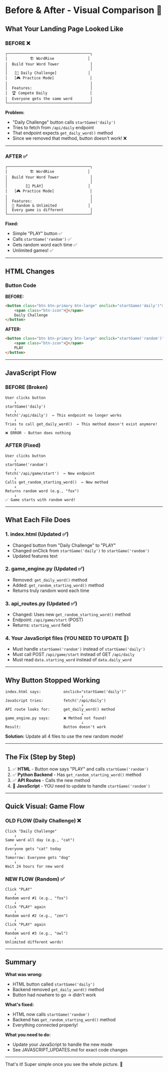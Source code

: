 # Before & After - Visual Comparison 👀

## What Your Landing Page Looked Like

### BEFORE ❌
```
┌─────────────────────────────────────┐
│          🏗️ WordRise               │
│  Build Your Word Tower              │
│                                     │
│   [📅 Daily Challenge]              │
│   [🎮 Practice Mode]                │
│                                     │
│  Features:                          │
│  🏆 Compete Daily                   │
│  Everyone gets the same word        │
└─────────────────────────────────────┘
```

**Problem:** 
- "Daily Challenge" button calls `startGame('daily')`
- Tries to fetch from `/api/daily` endpoint
- That endpoint expects `get_daily_word()` method
- Since we removed that method, button doesn't work! ❌

---

### AFTER ✅
```
┌─────────────────────────────────────┐
│          🏗️ WordRise               │
│  Build Your Word Tower              │
│                                     │
│        [🎲 PLAY]                    │
│   [🎮 Practice Mode]                │
│                                     │
│  Features:                          │
│  🎲 Random & Unlimited              │
│  Every game is different            │
└─────────────────────────────────────┘
```

**Fixed:** 
- Simple "PLAY" button ✅
- Calls `startGame('random')` ✅
- Gets random word each time ✅
- Unlimited games! ✅

---

## HTML Changes

### Button Code

**BEFORE:**
```html
<button class="btn btn-primary btn-large" onclick="startGame('daily')">
    <span class="btn-icon">📅</span>
    Daily Challenge
</button>
```

**AFTER:**
```html
<button class="btn btn-primary btn-large" onclick="startGame('random')">
    <span class="btn-icon">🎲</span>
    PLAY
</button>
```

---

## JavaScript Flow

### BEFORE (Broken)
```
User clicks button
    ↓
startGame('daily')
    ↓
fetch('/api/daily')  ← This endpoint no longer works
    ↓
Tries to call get_daily_word()  ← This method doesn't exist anymore!
    ↓
❌ ERROR - Button does nothing
```

### AFTER (Fixed)
```
User clicks button
    ↓
startGame('random')
    ↓
fetch('/api/game/start')  ← New endpoint
    ↓
Calls get_random_starting_word()  ← New method
    ↓
Returns random word (e.g., "fox")
    ↓
✅ Game starts with random word!
```

---

## What Each File Does

### 1. index.html (Updated ✅)
- Changed button from "Daily Challenge" to "PLAY"
- Changed onClick from `startGame('daily')` to `startGame('random')`
- Updated features text

### 2. game_engine.py (Updated ✅)
- Removed: `get_daily_word()` method
- Added: `get_random_starting_word()` method
- Returns truly random word each time

### 3. api_routes.py (Updated ✅)
- Changed: Uses new `get_random_starting_word()` method
- Endpoint: `/api/game/start` (POST)
- Returns: `starting_word` field

### 4. Your JavaScript files (YOU NEED TO UPDATE 🔧)
- Must handle `startGame('random')` instead of `startGame('daily')`
- Must call POST `/api/game/start` instead of GET `/api/daily`
- Must read `data.starting_word` instead of `data.daily_word`

---

## Why Button Stopped Working

```
index.html says:          onclick="startGame('daily')"
                                  ↓
JavaScript tries:         fetch('/api/daily')
                                  ↓
API route looks for:      get_daily_word() method
                                  ↓
game_engine.py says:      ❌ Method not found!
                                  ↓
Result:                   Button doesn't work
```

**Solution:** Update all 4 files to use the new random mode!

---

## The Fix (Step by Step)

1. ✅ **HTML** - Button now says "PLAY" and calls `startGame('random')`
2. ✅ **Python Backend** - Has `get_random_starting_word()` method
3. ✅ **API Routes** - Calls the new method
4. 🔧 **JavaScript** - YOU need to update to handle `startGame('random')`

---

## Quick Visual: Game Flow

### OLD FLOW (Daily Challenge) ❌
```
Click "Daily Challenge"
    ↓
Same word all day (e.g., "cat")
    ↓
Everyone gets "cat" today
    ↓
Tomorrow: Everyone gets "dog"
    ↓
Wait 24 hours for new word
```

### NEW FLOW (Random) ✅
```
Click "PLAY"
    ↓
Random word #1 (e.g., "fox")
    ↓
Click "PLAY" again
    ↓
Random word #2 (e.g., "zen")
    ↓
Click "PLAY" again
    ↓
Random word #3 (e.g., "owl")
    ↓
Unlimited different words!
```

---

## Summary

**What was wrong:**
- HTML button called `startGame('daily')`
- Backend removed `get_daily_word()` method
- Button had nowhere to go → didn't work

**What's fixed:**
- HTML now calls `startGame('random')`
- Backend has `get_random_starting_word()` method
- Everything connected properly!

**What you need to do:**
- Update your JavaScript to handle the new mode
- See JAVASCRIPT_UPDATES.md for exact code changes

---

That's it! Super simple once you see the whole picture. 🚀

